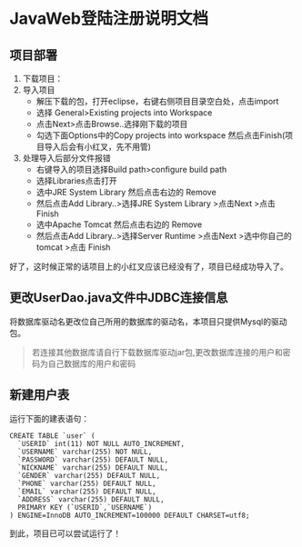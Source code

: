 # JavaWeb登陆注册说明文档

## 项目部署
1. 下载项目：
2. 导入项目
    - 解压下载的包，打开eclipse，右键右侧项目目录空白处，点击import
    - 选择 General>Existing projects into Workspace
    - 点击Next>点击Browse..选择刚下载的项目
    - 勾选下面Options中的Copy projects into workspace 然后点击Finish(项目导入后会有小红叉，先不用管)
3. 处理导入后部分文件报错
    - 右键导入的项目选择Build path>configure build path
    - 选择Libraries点击打开
    - 选中JRE System Library 然后点击右边的 Remove 
    - 然后点击Add Library..>选择JRE System Library >点击Next >点击 Finish
    - 选中Apache Tomcat 然后点击右边的 Remove
    - 然后点击Add Library..>选择Server Runtime >点击Next >选中你自己的tomcat >点击 Finish
 
 好了，这时候正常的话项目上的小红叉应该已经没有了，项目已经成功导入了。

## 更改UserDao.java文件中JDBC连接信息
将数据库驱动名更改位自己所用的数据库的驱动名，本项目只提供Mysql的驱动包。
> 若连接其他数据库请自行下载数据库驱动jar包,更改数据库连接的用户和密码为自己数据库的用户和密码
    
## 新建用户表 
运行下面的建表语句：
```
CREATE TABLE `user` (
  `USERID` int(11) NOT NULL AUTO_INCREMENT,
  `USERNAME` varchar(255) NOT NULL,
  `PASSWORD` varchar(255) DEFAULT NULL,
  `NICKNAME` varchar(255) DEFAULT NULL,
  `GENDER` varchar(255) DEFAULT NULL,
  `PHONE` varchar(255) DEFAULT NULL,
  `EMAIL` varchar(255) DEFAULT NULL,
  `ADDRESS` varchar(255) DEFAULT NULL,
  PRIMARY KEY (`USERID`,`USERNAME`)
) ENGINE=InnoDB AUTO_INCREMENT=100000 DEFAULT CHARSET=utf8;
```
到此，项目已可以尝试运行了！



    
